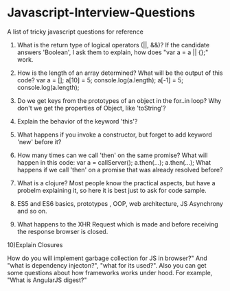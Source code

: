 # Javascript-Interview-Questions
A list of tricky javascript questions for reference

1) What is the return type of logical operators (||, &&)? If the candidate answers 'Boolean', I ask them to explain, how does "var a = a || {};" work. 

2) How is the length of an array determined? What will be the output of this code?
var a = []; 
a[10] = 5; 
console.log(a.length);
a[-1] = 5; 
console.log(a.length);

3) Do we get keys from the prototypes of an object in the for..in loop? Why don't we get the properties of Object, like 'toString'?

4) Explain the behavior of the keyword 'this'? 

5) What happens if you invoke a constructor, but forget to add keyword 'new' before it? 

6) How many times can we call 'then' on the same promise? What will happen in this code:
   var a = callServer();
   a.then(...);
   a.then(...);
   What happens if we call 'then' on a promise that was already resolved before? 

7) What is a clojure? Most people know the practical aspects, but have a probelm explaining it, so here it is best just to ask for code sample. 

8) ES5 and ES6 basics, prototypes , OOP, web architecture, JS Asynchrony and so on.

9) What happens to the XHR Request which is made and before receiving the response browser is closed.

10)Explain Closures


How do you will implement garbage collection for JS in browser?"
And "what is dependency injecton?", "what for its used?".
Also you can get some questions about how frameworks works under hood. For example, "What is AngularJS digest?"
